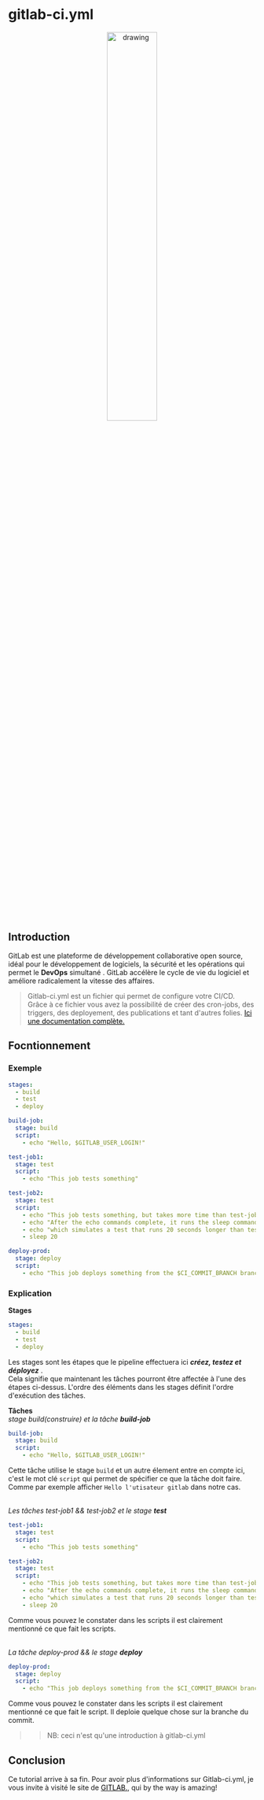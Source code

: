 # gitlab-ci.yml
<div style="text-align:center">
<img src="../../img/gitlab.png" alt="drawing" style="width:45%; height:45%; margin-bottom:5% "/>

</div>
<br>

## Introduction

GitLab est une plateforme de développement collaborative open source, idéal pour le développement de logiciels, la sécurité et les opérations qui permet le **DevOps** simultané . GitLab accélère le cycle de vie du logiciel et améliore radicalement la vitesse des affaires.

> Gitlab-ci.yml est un fichier qui permet de configure votre CI/CD.  
> Grâce à ce fichier vous avez la possibilité de créer des cron-jobs, des triggers, des deployement, des publications et tant d'autres folies. <a style="text-decoration: underline; color:black" href=" https://docs.gitlab.com/ee/ci/yaml/">Ici une documentation complète.</a>

## Focntionnement

### Exemple

```yml
stages:
  - build
  - test
  - deploy

build-job:
  stage: build
  script:
    - echo "Hello, $GITLAB_USER_LOGIN!"

test-job1:
  stage: test
  script:
    - echo "This job tests something"

test-job2:
  stage: test
  script:
    - echo "This job tests something, but takes more time than test-job1."
    - echo "After the echo commands complete, it runs the sleep command for 20 seconds"
    - echo "which simulates a test that runs 20 seconds longer than test-job1"
    - sleep 20

deploy-prod:
  stage: deploy
  script:
    - echo "This job deploys something from the $CI_COMMIT_BRANCH branch."
```

### Explication

**Stages**

```yml
stages:
  - build
  - test
  - deploy
```

Les stages sont les étapes que le pipeline effectuera ici <i> **créez, testez et déployez** </i>.  
Cela signifie que maintenant les tâches pourront être affectée à l'une des étapes ci-dessus. L'ordre des éléments dans les stages définit l'ordre d'exécution des tâches.

**Tâches**  
<i>stage build(construire) et la tâche **build-job** </i>

```yml
build-job:
  stage: build
  script:
    - echo "Hello, $GITLAB_USER_LOGIN!"
```

Cette tâche utilise le stage `build` et un autre élement entre en compte ici, c'est le mot clé `script` qui permet de spécifier ce que la tâche doit faire.  
Comme par exemple afficher `Hello l'utisateur gitlab` dans notre cas.

<br>
<i>Les tâches test-job1 && test-job2 et le stage <strong>test</strong> </i>

```yml
test-job1:
  stage: test
  script:
    - echo "This job tests something"

test-job2:
  stage: test
  script:
    - echo "This job tests something, but takes more time than test-job1."
    - echo "After the echo commands complete, it runs the sleep command for 20 seconds"
    - echo "which simulates a test that runs 20 seconds longer than test-job1"
    - sleep 20
```

Comme vous pouvez le constater dans les scripts il est clairement mentionné ce que fait les scripts.

<br>
<i>La tâche deploy-prod  && le stage <strong>deploy</strong> </i>

```yml
deploy-prod:
  stage: deploy
  script:
    - echo "This job deploys something from the $CI_COMMIT_BRANCH branch."
```

Comme vous pouvez le constater dans les scripts il est clairement mentionné ce que fait le script. Il deploie quelque chose sur la branche du commit.

>> NB: ceci n'est qu'une introduction à gitlab-ci.yml 
## Conclusion
Ce tutorial arrive à sa fin. Pour avoir plus d'informations sur Gitlab-ci.yml, je vous invite à visité le site de  <a style="text-decoration: underline; color:black" href=" https://docs.gitlab.com/ee/ci/yaml/">GITLAB.</a>, qui by the way is amazing!

